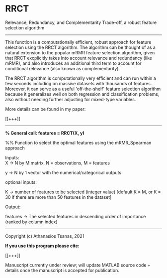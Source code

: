 # RRCT
Relevance, Redundancy, and Complementarity Trade-off, a robust feature selection algorithm

****************************************
This function is a computationally efficient, robust approach for feature selection using the RRCT algorithm. The algorithm can be thought of as a natural extension to the popular mRMR feature selection algorithm, given that RRCT excplicitly takes into account relevance and redundancy (like mRMR), and also introduces an additional third term to account for conditional relevance (also known as complementarity).

The RRCT algorithm is computationally very efficient and can run within a few seconds including on massive datasets with thousands of features. Moreover, it can serve as a useful 'off-the-shelf' feature selection algorithm because it generalizes well on both regression and classification problems, also without needing further adjusting for mixed-type variables.

More details can be found in my paper: 

[[+++]] 
****************************************

**% General call: features = RRCT(X, y)**

%% Function to select the optimal features using the mRMR_Spearman approach

Inputs:  
X        -> N by M matrix, N = observations, M = features

y        -> N by 1 vector with the numerical/categorical outputs

optional inputs:  

K        -> number of features to be selected (integer value)    [default K = M, or K = 30 if there are more than 50 features in the dataset]


Output:  
 
features -> The selected features in descending order of importance (ranked by column index)

****************************************

Copyright (c) Athanasios Tsanas, 2021

**If you use this program please cite:**

[[+++]] 

Manuscript currently under review; will update MATLAB source code + details once the manuscript is accepted for publication.
